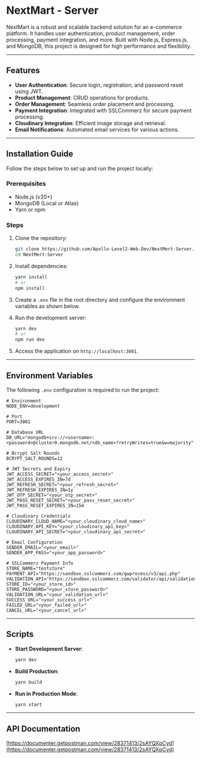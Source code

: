 # NextMart - Server

NextMart is a robust and scalable backend solution for an e-commerce platform. It handles user authentication, product management, order processing, payment integration, and more. Built with Node.js, Express.js, and MongoDB, this project is designed for high performance and flexibility.

---

## Features

- **User Authentication**: Secure login, registration, and password reset using JWT.
- **Product Management**: CRUD operations for products.
- **Order Management**: Seamless order placement and processing.
- **Payment Integration**: Integrated with SSLCommerz for secure payment processing.
- **Cloudinary Integration**: Efficient image storage and retrieval.
- **Email Notifications**: Automated email services for various actions.

---

## Installation Guide

Follow the steps below to set up and run the project locally:

### Prerequisites

- Node.js (v20+)
- MongoDB (Local or Atlas)
- Yarn or npm

### Steps

1. Clone the repository:
   ```bash
   git clone https://github.com/Apollo-Level2-Web-Dev/NextMert-Server.git
   cd NextMert-Server
   ```

2. Install dependencies:
   ```bash
   yarn install
   # or
   npm install
   ```

3. Create a `.env` file in the root directory and configure the environment variables as shown below.

4. Run the development server:
   ```bash
   yarn dev
   # or
   npm run dev
   ```

5. Access the application on `http://localhost:3001`.

---

## Environment Variables

The following `.env` configuration is required to run the project:

```dotenv
# Environment
NODE_ENV=development

# Port
PORT=3001

# Database URL
DB_URL="mongodb+srv://<username>:<password>@cluster0.mongodb.net/<db_name>?retryWrites=true&w=majority"

# Bcrypt Salt Rounds
BCRYPT_SALT_ROUNDS=12

# JWT Secrets and Expiry
JWT_ACCESS_SECRET="<your_access_secret>"
JWT_ACCESS_EXPIRES_IN=7d
JWT_REFRESH_SECRET="<your_refresh_secret>"
JWT_REFRESH_EXPIRES_IN=1y
JWT_OTP_SECRET="<your_otp_secret>"
JWT_PASS_RESET_SECRET="<your_pass_reset_secret>"
JWT_PASS_RESET_EXPIRES_IN=15m

# Cloudinary Credentials
CLOUDINARY_CLOUD_NAME="<your_cloudinary_cloud_name>"
CLOUDINARY_API_KEY="<your_cloudinary_api_key>"
CLOUDINARY_API_SECRET="<your_cloudinary_api_secret>"

# Email Configuration
SENDER_EMAIL="<your_email>"
SENDER_APP_PASS="<your_app_password>"

# SSLCommerz Payment Info
STORE_NAME="teststore"
PAYMENT_API="https://sandbox.sslcommerz.com/gwprocess/v3/api.php"
VALIDATION_API="https://sandbox.sslcommerz.com/validator/api/validationserverAPI.php"
STORE_ID="<your_store_id>"
STORE_PASSWORD="<your_store_password>"
VALIDATION_URL="<your_validation_url>"
SUCCESS_URL="<your_success_url>"
FAILED_URL="<your_failed_url>"
CANCEL_URL="<your_cancel_url>"
```

---

## Scripts

- **Start Development Server**: 
  ```bash
  yarn dev
  ```
- **Build Production**: 
  ```bash
  yarn build
  ```
- **Run in Production Mode**: 
  ```bash
  yarn start
  ```

---

## API Documentation

[https://documenter.getpostman.com/view/28371413/2sAYQXpCyd](https://documenter.getpostman.com/view/28371413/2sAYQXpCyd)
